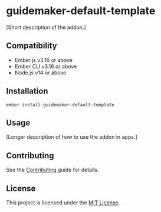 guidemaker-default-template
==============================================================================

[Short description of the addon.]


Compatibility
------------------------------------------------------------------------------

* Ember.js v3.16 or above
* Ember CLI v3.16 or above
* Node.js v14 or above


Installation
------------------------------------------------------------------------------

```
ember install guidemaker-default-template
```


Usage
------------------------------------------------------------------------------

[Longer description of how to use the addon in apps.]


Contributing
------------------------------------------------------------------------------

See the [Contributing](CONTRIBUTING.md) guide for details.


License
------------------------------------------------------------------------------

This project is licensed under the [MIT License](LICENSE.md).
